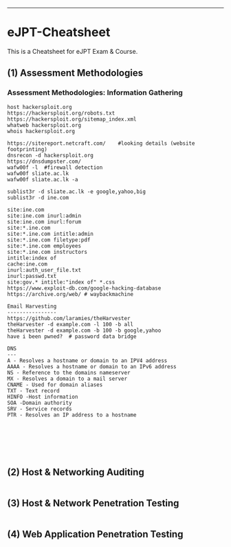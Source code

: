 

--------------------------------------------------------------------------------------------------
# eJPT-Cheatsheet            
This is a Cheatsheet for eJPT Exam & Course.

## (1)  Assessment Methodologies

### Assessment Methodologies: Information Gathering
```
host hackersploit.org
https://hackersploit.org/robots.txt
https://hackersploit.org/sitemap_index.xml
whatweb hackersploit.org
whois hackersploit.org

https://sitereport.netcraft.com/    #looking details (website footprinting)
dnsrecon -d hackersploit.org
https://dnsdumpster.com/
wafw00f -l  #firewall detection
wafw00f sliate.ac.lk
wafw00f sliate.ac.lk -a

sublist3r -d sliate.ac.lk -e google,yahoo,big
sublist3r -d ine.com

site:ine.com
site:ine.com inurl:admin
site:ine.com inurl:forum
site:*.ine.com
site:*.ine.com intitle:admin
site:*.ine.com filetype:pdf
site:*.ine.com employees
site:*.ine.com instructors
intitle:index of
cache:ine.com
inurl:auth_user_file.txt
inurl:passwd.txt
site:gov.* intitle:"index of" *.css
https://www.exploit-db.com/google-hacking-database
https://archive.org/web/ # waybackmachine

Email Harvesting
----------------
https://github.com/laramies/theHarvester
theHarvester -d example.com -l 100 -b all
theHarvester -d example.com -b 100 -b google,yahoo
have i been pwned?  # password data bridge

DNS
---
A - Resolves a hostname or domain to an IPV4 address
AAAA - Resolves a hostname or domain to an IPv6 address
NS - Reference to the domains nameserver
MX - Resolves a domain to a mail server
CNAME - Used for domain aliases
TXT - Text record
HINFO -Host information
SOA -Domain authority
SRV - Service records
PTR - Resolves an IP address to a hostname







```

## (2) Host & Networking Auditing
```

```

## (3) Host & Network Penetration Testing

```
```
## (4) Web Application Penetration Testing

```
```
